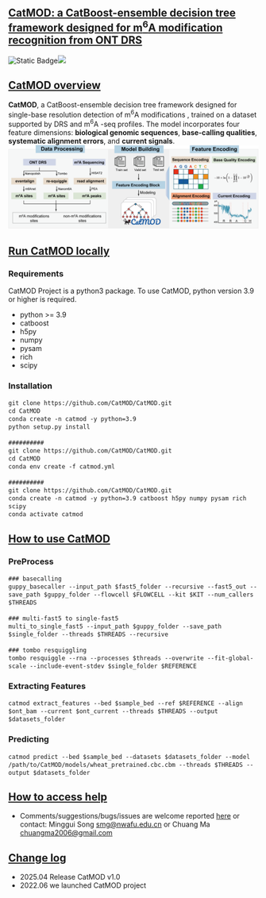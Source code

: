 ## [CatMOD: a CatBoost-ensemble decision tree framework designed for  m<sup>6</sup>A modification recognition from ONT DRS](https://cma2015.github.io/CatMOD)

![Static Badge](https://img.shields.io/badge/Linux-blue?logo=Linux&logoColor=white)![](https://camo.githubusercontent.com/cd1d74df39562c27a5d2700b62a3c29bf1fc8469f1485c36fba8a06336604a3f/68747470733a2f2f696d672e736869656c64732e696f2f62616467652f6c616e67756167652d707974686f6e2d626c75652e737667)

## [CatMOD overview](https://cma2015.github.io/CatMOD/)

<b>CatMOD</b>, a CatBoost-ensemble decision tree framework designed for single-base resolution detection of m<sup>6</sup>A modifications , trained on a dataset supported by DRS and m<sup>6</sup>A -seq profiles. The model incorporates four feature dimensions: <b>biological genomic sequences</b>, <b>base-calling qualities</b>, <b>systematic alignment errors</b>, and <b>current signals</b>.
![Static Badge](https://github.com/cma2015/CatMOD/blob/main/img/catmod_workflow.png)

## [Run CatMOD locally](https://cma2015.github.io/CatMOD/)
### Requirements
CatMOD Project is a python3 package. To use CatMOD, python version 3.9 or higher is required.

- python >= 3.9
- catboost
- h5py
- numpy
- pysam
- rich
- scipy

###  Installation
```
git clone https://github.com/CatMOD/CatMOD.git
cd CatMOD
conda create -n catmod -y python=3.9
python setup.py install

##########
git clone https://github.com/CatMOD/CatMOD.git
cd CatMOD
conda env create -f catmod.yml

##########
git clone https://github.com/CatMOD/CatMOD.git
conda create -n catmod -y python=3.9 catboost h5py numpy pysam rich scipy
conda activate catmod
```
## [How to use CatMOD](https://cma2015.github.io/CatMOD/)
### PreProcess
```
### basecalling
guppy_basecaller --input_path $fast5_folder --recursive --fast5_out --save_path $guppy_folder --flowcell $FLOWCELL --kit $KIT --num_callers $THREADS

### multi-fast5 to single-fast5
multi_to_single_fast5 --input_path $guppy_folder --save_path $single_folder --threads $THREADS --recursive

### tombo resquiggling
tombo resquiggle --rna --processes $threads --overwrite --fit-global-scale --include-event-stdev $single_folder $REFERENCE
```

### Extracting Features
```
catmod extract_features --bed $sample_bed --ref $REFERENCE --align $ont_bam --current $ont_current --threads $THREADS --output $datasets_folder
```

### Predicting
```
catmod predict --bed $sample_bed --datasets $datasets_folder --model /path/to/CatMOD/models/wheat_pretrained.cbc.cbm --threads $THREADS --output $datasets_folder
```

## [How to access help](https://cma2015.github.io/CatMOD/)
- Comments/suggestions/bugs/issues are welcome reported [here](https://github.com/cma2015/CatMOD/issues) or contact: Minggui Song smg@nwafu.edu.cn or Chuang Ma chuangma2006@gmail.com

## [Change log](https://cma2015.github.io/CatMOD/)
- 2025.04 Release CatMOD v1.0
- 2022.06 we launched CatMOD project
